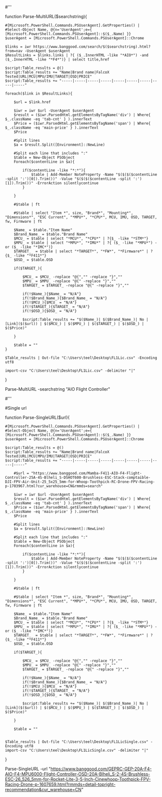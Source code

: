 



#'''

function Parse-MultiURL($searchstring){

    #[Microsoft.PowerShell.Commands.PSUserAgent].GetProperties() |
    #Select-Object Name, @{n='UserAgent';e={ [Microsoft.PowerShell.Commands.PSUserAgent]::$($_.Name) }}
    $userAgent = [Microsoft.PowerShell.Commands.PSUserAgent]::Chrome

    $links = iwr https://www.banggood.com/search/$($searchstring).html?from=nav -UserAgent $userAgent
    $ResultLinks = $links.links | ?{ ($_.InnerHTML -like "*AIO*") -and ($_.InnerHTML -like "*F4*")} | select title,href

    $script:Table_results = @()
    $script:Table_results += "Name|Brand name|FalcoX Tested|URL|MCU|MPU/IMU|TARGET|OSD|PRICE"
    $script:Table_results += "-----|-----|-----|-----|-----|-----|-----|-----|-----"

    foreach($link in $ResultLinks){

        $url = $link.href

        $iwr = iwr $url -UserAgent $userAgent
        $result = ($iwr.ParsedHtml.getElementsByTagName('div') | Where{ $_.className -eq 'tab-cnt' } ).innerText
        $Price = ($iwr.ParsedHtml.getElementsByTagName('span') | Where{ $_.className -eq 'main-price' } ).innerText
        $Price

        #Split lines
        $a = $result.Split([Environment]::NewLine)
        
        #Split each line that includes ":"
        $table = New-Object PSObject
        Foreach($contentLine in $a){

            if($contentLine -like "*:*"){
                $table | Add-Member NoteProperty -Name "$($($($contentLine -split ':')[0]).Trim())" -Value "$($($($contentLine -split ':')[1]).Trim())" -ErrorAction silentlycontinue
            }
            
        }
        
        #$table | ft

        #$table | select "Item *", size, "Brand*", "Mounting*", "Dimensions*", "ESC Current", "*MPU*", "*CPU*", MCU, IMU, OSD, TARGET, fw, Firmware | ft

        $Name_ = $table."Item Name"
        $Brand_Name_ = $table."Brand Name"
        $MCU_ = $table | select "*MCU*", "*CPU*" | ?{$_ -like "*STM*"}
        $MPU_ = $table | select "*MPU*", "*IMU*" | ?{ ($_ -like "*MPU*") -or ($_ -like "*IMC*")}
        $TARGET_  = $table | select "*TARGET*", "*FW*", "*Firmware*" | ?{$_ -like "*F411*"}
        $OSD_ = $table.OSD

        if($TARGET_){

            $MCU_ = $MCU_ -replace "@{","" -replace "}",""
            $MPU_ = $MPU_ -replace "@{" -replace "}",""
            $TARGET_ = $TARGET_ -replace "@{" -replace "}",""

            if(!$Name_){$Name_ = "N/A"}
            if(!$Brand_Name_){$Brand_Name_ = "N/A"}
            if(!$MCU_){$MCU_ = "N/A"}
            if(!$TARGET_){$TARGET_ = "N/A"}
            if(!$OSD_){$OSD_ = "N/A"}

            $script:Table_results += "$($Name_)| $($Brand_Name_)| No | [Link]($($url)) | $($MCU_) | $($MPU_) | $($TARGET_) | $($OSD_) | $($Price)"

        }

        $table = ""
    }

    $Table_results | Out-file "C:\Users\teel\Desktop\FL1Lic.csv" -Encoding utf8

    import-csv "C:\Users\teel\Desktop\FL1Lic.csv" -delimiter "|"


}

Parse-MultiURL -searchstring "AIO Flight Controller"

#'''



#Single url

function Parse-SingleURL($url){

    #[Microsoft.PowerShell.Commands.PSUserAgent].GetProperties() |
    #Select-Object Name, @{n='UserAgent';e={ [Microsoft.PowerShell.Commands.PSUserAgent]::$($_.Name) }}
    $userAgent = [Microsoft.PowerShell.Commands.PSUserAgent]::Chrome

    $script:Table_results = @()
    $script:Table_results += "Name|Brand name|FalcoX Tested|URL|MCU|MPU/IMU|TARGET|OSD|PRICE"
    $script:Table_results += "-----|-----|-----|-----|-----|-----|-----|-----|-----"

        #$url = "https://www.banggood.com/Mamba-F411-AIO-F4-Flight-Controller-25A-4S-Blheli_S-DSHOT600-Brushless-ESC-Stack-comptaible-DJI-FPV-Air-Unit-25_5x25_5mm-for-Whoop-Toothpick-RC-Drone-FPV-Racing-p-1703967.html?cur_warehouse=CN&rmmds=search"

        $iwr = iwr $url -UserAgent $userAgent
        $result = ($iwr.ParsedHtml.getElementsByTagName('div') | Where{ $_.className -eq 'tab-cnt' } ).innerText
        $Price = ($iwr.ParsedHtml.getElementsByTagName('span') | Where{ $_.className -eq 'main-price' } ).innerText
        $Price

        #Split lines
        $a = $result.Split([Environment]::NewLine)
        
        #Split each line that includes ":"
        $table = New-Object PSObject
        Foreach($contentLine in $a){

            if($contentLine -like "*:*"){
                $table | Add-Member NoteProperty -Name "$($($($contentLine -split ':')[0]).Trim())" -Value "$($($($contentLine -split ':')[1]).Trim())" -ErrorAction silentlycontinue
            }
            
        }
        
        #$table | ft

        #$table | select "Item *", size, "Brand*", "Mounting*", "Dimensions*", "ESC Current", "*MPU*", "*CPU*", MCU, IMU, OSD, TARGET, fw, Firmware | ft

        $Name_ = $table."Item Name"
        $Brand_Name_ = $table."Brand Name"
        $MCU_ = $table | select "*MCU*", "*CPU*" | ?{$_ -like "*STM*"}
        $MPU_ = $table | select "*MPU*", "*IMU*" | ?{ ($_ -like "*MPU*") -or ($_ -like "*IMC*")}
        $TARGET_  = $table | select "*TARGET*", "*FW*", "*Firmware*" | ?{$_ -like "*F411*"}
        $OSD_ = $table.OSD

        if($TARGET_){

            $MCU_ = $MCU_ -replace "@{","" -replace "}",""
            $MPU_ = $MPU_ -replace "@{" -replace "}",""
            $TARGET_ = $TARGET_ -replace "@{" -replace "}",""

            if(!$Name_){$Name_ = "N/A"}
            if(!$Brand_Name_){$Brand_Name_ = "N/A"}
            if(!$MCU_){$MCU_ = "N/A"}
            if(!$TARGET_){$TARGET_ = "N/A"}
            if(!$OSD_){$OSD_ = "N/A"}

            $script:Table_results += "$($Name_)| $($Brand_Name_)| No | [Link]($($url)) | $($MCU_) | $($MPU_) | $($TARGET_) | $($OSD_) | $($Price)"

        }

        $table = ""
    

    $Table_results | Out-file "C:\Users\teel\Desktop\FL1LicSingle.csv" -Encoding utf8
    import-csv "C:\Users\teel\Desktop\FL1LicSingle.csv" -delimiter "|"

}

Parse-SingleURL -url "https://www.banggood.com/GEPRC-GEP-20A-F4-AIO-F4-MPU6000-Flight-Controller-OSD-20A-Blheli_S-2-4S-Brushless-ESC-26_526_5mm-for-Rocket-Lite-3-5-Inch-Cinewhoop-Toothpick-FPV-Racing-Drone-p-1607659.html?rmmds=detail-topright-recommendation&cur_warehouse=CN"



